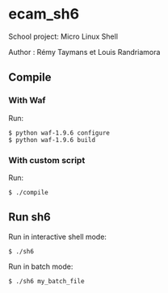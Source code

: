 ecam_sh6
========
School project: Micro Linux Shell

Author : Rémy Taymans et Louis Randriamora

Compile
-------
### With Waf
Run:

    $ python waf-1.9.6 configure
    $ python waf-1.9.6 build

### With custom script
Run:

    $ ./compile

Run sh6
-------
Run in interactive shell mode:

    $ ./sh6

Run in batch mode:

    $ ./sh6 my_batch_file

